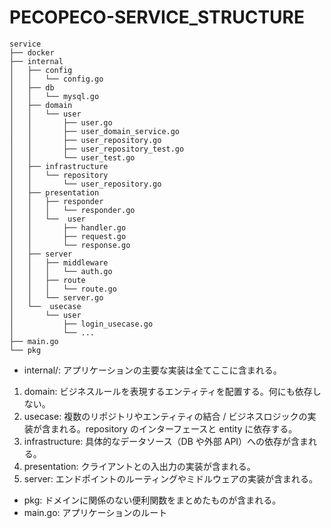 # PECOPECO-SERVICE_STRUCTURE

```
service
├── docker
├── internal
│   ├── config
│   │   └── config.go
│   ├── db
│   │   └── mysql.go
│   ├── domain
│   │   └── user
│   │       ├── user.go
│   │       ├── user_domain_service.go
│   │       ├── user_repository.go
│   │       ├── user_repository_test.go
│   │       └── user_test.go
│   ├── infrastructure
│   │   └── repository
│   │       └── user_repository.go
│   ├── presentation
│   │   ├── responder
│   │   │   └── responder.go
│   │   └──  user
│   │       ├── handler.go
│   │       ├── request.go
│   │       └── response.go
│   ├── server
│   │   ├── middleware
│   │   │   └── auth.go
│   │   ├── route
│   │   │   └── route.go
│   │   └── server.go
│   └──  usecase
│       └── user
│           ├── login_usecase.go
│           └── ...
├── main.go
└── pkg
```

- internal/: アプリケーションの主要な実装は全てここに含まれる。

1.  domain: ビジネスルールを表現するエンティティを配置する。何にも依存しない。
2.  usecase: 複数のリポジトリやエンティティの結合 / ビジネスロジックの実装が含まれる。repository のインターフェースと entity に依存する。
3.  infrastructure: 具体的なデータソース（DB や外部 API）への依存が含まれる。
4.  presentation: クライアントとの入出力の実装が含まれる。
5.  server: エンドポイントのルーティングやミドルウェアの実装が含まれる。

- pkg: ドメインに関係のない便利関数をまとめたものが含まれる。
- main.go: アプリケーションのルート
